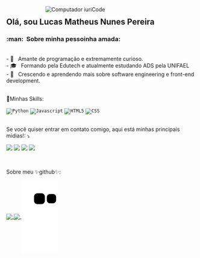 <img src="https://raw.githubusercontent.com/MicaelliMedeiros/micaellimedeiros/master/image/computer-illustration.png" min-width="400px" max-width="400px" width="400px" align="right" alt="Computador iuriCode">
<h2>Olá, sou Lucas Matheus Nunes Pereira</h2>
<h3>:man: &nbsp;Sobre minha pessoinha amada:</h3>
<br>
- 🤔 &nbsp; Amante de programação e extremamente curioso.
<br>
- 🎓 &nbsp; Formando pela Edutech e atualmente estudando ADS pela UNIFAEL
<br>
- 🌱 &nbsp; Crescendo e aprendendo mais sobre software engineering e front-end development.
<br>
<br>

<p>
🚀Minhas Skills:
</p>

<code><img src="https://img.shields.io/badge/Python-3776AB?style=for-the-badge&logo=python&logoColor=white" alt="Python"/></code>
<code><img src="https://img.shields.io/badge/JavaScript-F7DF1E?style=for-the-badge&logo=javascript&logoColor=black" alt="Javascript"/></code>
<code><img src="https://img.shields.io/badge/HTML5-E34F26?style=for-the-badge&logo=html5&logoColor=white" alt="HTML5"/></code>
<code><img src="https://img.shields.io/badge/CSS3-1572B6?style=for-the-badge&logo=css3&logoColor=white" alt="CSS"/></code>
<br>
<br>

<p>
Se você quiser entrar em contato comigo, aqui está minhas principais midias!: ⤵️
</p>
<p align="left">
  <a href="https://www.facebook.com/Lukitias/" alt="facebook">
    <img src="https://img.shields.io/badge/Facebook-1877F2?style=for-the-badge&logo=facebook&logoColor=white" /></a>
          
  <a href="https://www.reddit.com/user/PotatoBreadDad" alt="Reddit">
    <img src="https://img.shields.io/badge/Reddit-FF4500?style=for-the-badge&logo=reddit&logoColor=white"/></a>
  
  <a href="https://www.instagram.com/lulu_mathel/" alt="Instagram">
    <img src="https://img.shields.io/badge/Instagram-E4405F?style=for-the-badge&logo=instagram&logoColor=white"/></a>

  <a href="mailto: lucasmathues416@outlook.com" alt="outlook">
    <img src="https://img.shields.io/badge/Microsoft_Outlook-0078D4?style=for-the-badge&logo=microsoft-outlook&logoColor=white"/></a>

</p> 
<br>
<p>Sobre meu ✨github✨:</p>

<a href="https://github.com/Lukiticas/github-readme-stats">
  <img align="center" src="https://github-readme-stats.vercel.app/api?username=Lukiticas&count_private=true&hide=prs,issues&theme=dark&hide_title=true" />
</a>
<a href="https://github.com/Lukiticas/github-readme-stats">
  <img align="center" src="https://github-readme-stats.vercel.app/api/top-langs/?username=Lukiticas&theme=dark&layout=compact" />
</a>
<a href="https://github.com/Lukiticas/github-readme-stats">
  <img align="center" src="https://github.com/Lukiticas/snk/blob/output/github-contribution-grid-snake.svg" />
</a>

